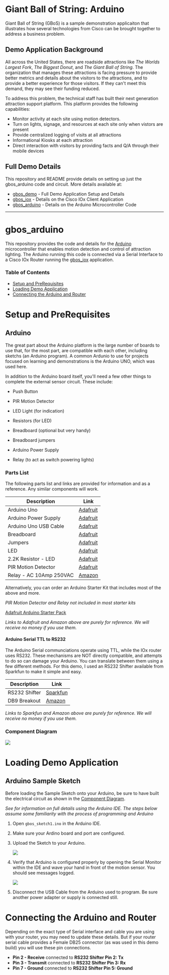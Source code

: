 # Giant Ball of String: Arduino

Giant Ball of String (GBoS) is a sample demonstration applicaiton that illustrates how several technologies from Cisco can be brought together to address a business problem.  

## Demo Application Background

All across the United States, there are roadside attractions like *The Worlds Largest Fork*, *The Biggest Donut*, and *The Giant Ball of String*.  The organization that manages these attractions is facing pressure to provide better metrics and details about the visitors to the attractions, and to provide a better experience for those visitors.  If they can't meet this demand, they may see their funding reduced.  

To address this problem, the technical staff has built their next generation attraction support platform.  This platform provides the following capabilities:

* Monitor activity at each site using motion detectors.  
* Turn on lights, signage, and resources at each site only when vistors are present
* Provide centralized logging of visits at all attractions
* Informational Kiosks at each attraction 
* Direct interaction with visitors by providing facts and Q/A through their mobile devices

## Full Demo Details

This repository and README provide details on setting up just the gbos_arduino code and circuit.  More details available at: 

* [gbos_demo](https://github.com/imapex/gbos_demo) - Full Demo Application Setup and Details
* [gbos_iox](https://github.com/imapex/gbos_iox) - Details on the Cisco IOx Client Application 
* [gbos_arduino](https://github.com/imapex/gbos_arduino) - Details on the Arduino Microcontroller Code 

---

# gbos_arduino 

This repository provides the code and details for the [Arduino](https://www.arduino.cc) microcontroller that enables motion detection and control of attraction lighting.  The Arduino running this code is connected via a Serial Interface to a Cisco IOx Router running the [gbos_iox](https://github.com/imapex/gbos_iox) application.  

### Table of Contents 

* [Setup and PreRequisites](#setup-and-prerequisites)
* [Loading Demo Application](#loading-demo-application)
* [Connecting the Arduino and Router](#connecting-the-arduino-and-router)

# Setup and PreRequisites 

## Arduino 

The great part about the Arduino platform is the large number of boards to use that, for the most part, are compatible with each other, including sketchs (an Arduino program).  A common Ardunio to use for projects focused on learning and demonstrations is the Arduino UNO, which was used here.  

In addition to the Arduino board itself, you'll need a few other things to complete the external sensor circuit.  These include: 

* Push Button

* PIR Motion Detector
* LED Light (for indication)
* Resistors (for LED)
* Breadboard (optional but very handy)
* Breadboard jumpers
* Arduino Power Supply
* Relay (to act as switch powering lights)

### Parts List 

The following parts list and links are provided for information and as a reference.  Any similar components will work.  

| Description | Link | 
| ----------- | ---- | 
| Arduino Uno | [Adafruit](https://www.adafruit.com/products/50) |
| Arduino Power Supply | [Adafruit](https://www.adafruit.com/products/63) |
| Arduino Uno USB Cable | [Adafruit](https://www.adafruit.com/products/62) |
| Breadboard | [Adafruit](https://www.adafruit.com/products/64) |
| Jumpers | [Adafruit](https://www.adafruit.com/products/153) |
| LED | [Adafruit](https://www.adafruit.com/products/299) |
| 2.2K Resistor - LED | [Adafruit](https://www.adafruit.com/products/2782) |
| PIR Motion Detector | [Adafruit](https://www.adafruit.com/product/189) | 
| Relay - AC 10Amp 250VAC | [Amazon](https://www.amazon.com/Relay-Module-Arduino-Official-Boards/dp/B0100A6KFS) | 

Alternatively, you can order an Arduino Starter Kit that includes most of the above and more.  

*PIR Motion Detector and Relay not included in most starter kits*

[Adafruit Arduino Starter Pack](https://www.adafruit.com/products/68)

*Links to Adafruit and Amazon above are purely for reference.  We will receive no money if you use them.*

#### Arduino Serial TTL to RS232 

The Arduino Serial communciations operate using TTL, while the IOx router uses RS232.  These mechanisms are NOT directly compatible, and attempts to do so can damage your Arduino.  You can translate between them using a few different methods.  For this demo, I used an RS232 Shifter available from Sparkfun to make it simple and easy.  

| Description | Link | 
| ----------- | ---- | 
| RS232 Shifter | [Sparkfun](https://www.sparkfun.com/products/449) |
| DB9 Breakout | [Amazon](https://www.amazon.com/Swellder-Breakout-Terminals-Connector-Terminal/dp/B00Z2LIHAC) |

*Links to Sparkfun and Amazon above are purely for reference.  We will receive no money if you use them.*

### Component Diagram 

![](resources/arduino_diagram.png)

# Loading Demo Application

## Arduino Sample Sketch 

Before loading the Sample Sketch onto your Arduino, be sure to have built the electrical circuit as shown in the [Component Diagram](#component-diagram).  

*See []() for information on full details using the Arduino IDE.  The steps below assume some familiarity with the process of programming and Arduino*

1. Open `gbos_sketch1.ino` in the Arduino IDE.  
2. Make sure your Ardino board and port are configured.  
3. Upload the Sketch to your Arduino.  

	![](resources/arduino_upload.png)

4. Verify that Arduino is configured properly by opening the Serial Monitor within the IDE and wave your hand in front of the motion sensor.  You should see messages logged.    

	![](resources/arduino_serial_monitor.png)

5. Disconnect the USB Cable from the Arduino used to program.  Be sure another power adapter or supply is connected still.  

# Connecting the Arduino and Router

Depending on the exact type of Serial interface and cable you are using with your router, you may need to update these details.  But if your router serial cable provides a Female DB25 connector (as was used in this demo build) you will use these pin connections.  

* **Pin 2 - Receive** connected to **RS232 Shifter Pin 2: Tx**
* **Pin 3 - Transmit** connected to **RS232 Shifter Pin 3: Rx** 
* **Pin 7 - Ground** connected to **RS232 Shifter Pin 5: Ground**